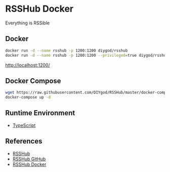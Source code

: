 # RSSHub Docker

Everything is RSSible

## Docker
```sh
docker run -d --name rsshub -p 1200:1200 diygod/rsshub
docker run -d --name rsshub -p 1200:1200 --privileged=true diygod/rsshub
```
[http://localhost:1200/](http://localhost:1200/)

## Docker Compose
```sh
wget https://raw.githubusercontent.com/DIYgod/RSSHub/master/docker-compose.yml
docker-compose up -d
```

## Runtime Environment
- [TypeScript](https://www.typescriptlang.org/)

## References
- [RSSHub](https://docs.rsshub.app/)
- [RSSHub GitHub](https://github.com/DIYgod/RSSHub)
- [RSSHub Docker](https://rsshub-doc.pages.dev/install/)